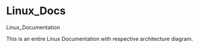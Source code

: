 # Linux_Docs

Linux_Documentation

This is an entire Linux Documentation with respective architecture diagram.
